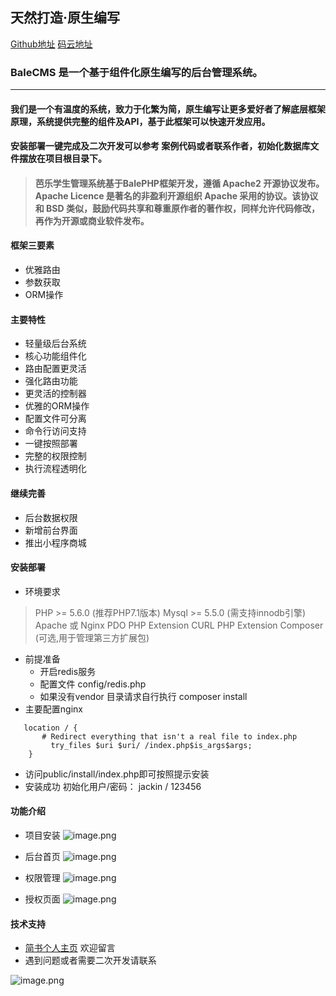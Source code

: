 ## 天然打造·原生编写 
[Github地址](https://github.com/yuncopy/students )
[码云地址](https://gitee.com/yuncopy/students)

### BaleCMS 是一个基于组件化原生编写的后台管理系统。

---
#### 我们是一个有温度的系统，致力于化繁为简，原生编写让更多爱好者了解底层框架原理，系统提供完整的组件及API，基于此框架可以快速开发应用。

#### 安装部署一键完成及二次开发可以参考 案例代码或者联系作者，初始化数据库文件摆放在项目根目录下。

> #### 芭乐学生管理系统基于BalePHP框架开发，遵循 Apache2 开源协议发布。Apache Licence 是著名的非盈利开源组织 Apache 采用的协议。该协议和 BSD 类似，鼓励代码共享和尊重原作者的著作权，同样允许代码修改，再作为开源或商业软件发布。

#### 框架三要素 
- 优雅路由
- 参数获取
- ORM操作

#### 主要特性
- 轻量级后台系统
- 核心功能组件化
- 路由配置更灵活
- 强化路由功能
- 更灵活的控制器
- 优雅的ORM操作
- 配置文件可分离
- 命令行访问支持
- 一键按照部署
- 完整的权限控制
- 执行流程透明化

#### 继续完善
- 后台数据权限
- 新增前台界面
- 推出小程序商城

#### 安装部署
- 环境要求
>PHP >= 5.6.0 (推荐PHP7.1版本)
Mysql >= 5.5.0 (需支持innodb引擎)
Apache 或 Nginx
PDO PHP Extension
CURL PHP Extension
Composer (可选,用于管理第三方扩展包)
- 前提准备
   - 开启redis服务
   - 配置文件 config/redis.php
   - 如果没有vendor 目录请求自行执行 composer install
- 主要配置nginx
```
   location / {
 	   # Redirect everything that isn't a real file to index.php
 	     try_files $uri $uri/ /index.php$is_args$args;
	}
```
- 访问public/install/index.php即可按照提示安装
- 安装成功 初始化用户/密码： jackin / 123456

#### 功能介绍
  - 项目安装
   ![image.png](https://upload-images.jianshu.io/upload_images/2897604-452ad1eea32ad2a5.png?imageMogr2/auto-orient/strip%7CimageView2/2/w/1240)

  - 后台首页
  ![image.png](https://upload-images.jianshu.io/upload_images/2897604-7ad54c539047e51a.png?imageMogr2/auto-orient/strip%7CimageView2/2/w/1240)
  - 权限管理
 ![image.png](https://upload-images.jianshu.io/upload_images/2897604-c54340522d95bc11.png?imageMogr2/auto-orient/strip%7CimageView2/2/w/1240)
 - 授权页面
 ![image.png](https://upload-images.jianshu.io/upload_images/2897604-a08c28d858061f23.png?imageMogr2/auto-orient/strip%7CimageView2/2/w/1240)

#### 技术支持
- [简书个人主页](https://www.jianshu.com/u/28c3f914af16) 欢迎留言
- 遇到问题或者需要二次开发请联系

![image.png](https://upload-images.jianshu.io/upload_images/2897604-2741529bfbfaf80c.png?imageMogr2/auto-orient/strip%7CimageView2/2/w/1240)


